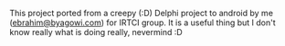 This project ported from a creepy (:D) Delphi project to android by me (ebrahim@byagowi.com) for IRTCI group. It is a useful thing but I don't know really what is doing really, nevermind :D